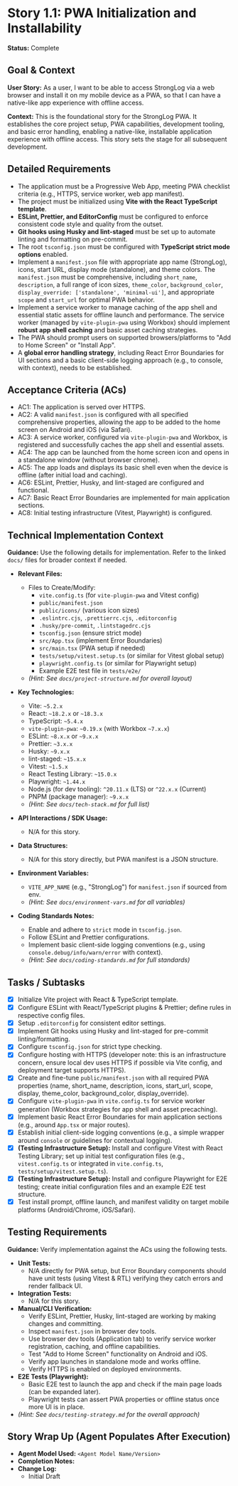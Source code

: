 # Story 1.1: PWA Initialization and Installability

**Status:** Complete

## Goal & Context

**User Story:** As a user, I want to be able to access StrongLog via a web browser and install it on my mobile device as a PWA, so that I can have a native-like app experience with offline access.

**Context:** This is the foundational story for the StrongLog PWA. It establishes the core project setup, PWA capabilities, development tooling, and basic error handling, enabling a native-like, installable application experience with offline access. This story sets the stage for all subsequent development.

## Detailed Requirements

- The application must be a Progressive Web App, meeting PWA checklist criteria (e.g., HTTPS, service worker, web app manifest).
- The project must be initialized using **Vite with the React TypeScript template**.
- **ESLint, Prettier, and EditorConfig** must be configured to enforce consistent code style and quality from the outset.
- **Git hooks using Husky and lint-staged** must be set up to automate linting and formatting on pre-commit.
- The root `tsconfig.json` must be configured with **TypeScript strict mode options** enabled.
- Implement a `manifest.json` file with appropriate app name (StrongLog), icons, start URL, display mode (standalone), and theme colors. The `manifest.json` must be comprehensive, including `short_name`, `description`, a full range of icon sizes, `theme_color`, `background_color`, `display_override: ['standalone', 'minimal-ui']`, and appropriate `scope` and `start_url` for optimal PWA behavior.
- Implement a service worker to manage caching of the app shell and essential static assets for offline launch and performance. The service worker (managed by `vite-plugin-pwa` using Workbox) should implement **robust app shell caching** and basic asset caching strategies.
- The PWA should prompt users on supported browsers/platforms to "Add to Home Screen" or "Install App".
- A **global error handling strategy**, including React Error Boundaries for UI sections and a basic client-side logging approach (e.g., to console, with context), needs to be established.

## Acceptance Criteria (ACs)

- AC1: The application is served over HTTPS.
- AC2: A valid `manifest.json` is configured with all specified comprehensive properties, allowing the app to be added to the home screen on Android and iOS (via Safari).
- AC3: A service worker, configured via `vite-plugin-pwa` and Workbox, is registered and successfully caches the app shell and essential assets.
- AC4: The app can be launched from the home screen icon and opens in a standalone window (without browser chrome).
- AC5: The app loads and displays its basic shell even when the device is offline (after initial load and caching).
- AC6: ESLint, Prettier, Husky, and lint-staged are configured and functional.
- AC7: Basic React Error Boundaries are implemented for main application sections.
- AC8: Initial testing infrastructure (Vitest, Playwright) is configured.

## Technical Implementation Context

**Guidance:** Use the following details for implementation. Refer to the linked `docs/` files for broader context if needed.

- **Relevant Files:**

  - Files to Create/Modify:
    - `vite.config.ts` (for `vite-plugin-pwa` and Vitest config)
    - `public/manifest.json`
    - `public/icons/` (various icon sizes)
    - `.eslintrc.cjs`, `.prettierrc.cjs`, `.editorconfig`
    - `.husky/pre-commit`, `.lintstagedrc.cjs`
    - `tsconfig.json` (ensure strict mode)
    - `src/App.tsx` (implement Error Boundaries)
    - `src/main.tsx` (PWA setup if needed)
    - `tests/setup/vitest.setup.ts` (or similar for Vitest global setup)
    - `playwright.config.ts` (or similar for Playwright setup)
    - Example E2E test file in `tests/e2e/`
  - _(Hint: See `docs/project-structure.md` for overall layout)_

- **Key Technologies:**

  - Vite: `~5.2.x`
  - React: `~18.2.x` or `~18.3.x`
  - TypeScript: `~5.4.x`
  - `vite-plugin-pwa`: `~0.19.x` (with Workbox `~7.x.x`)
  - ESLint: `~8.x.x` or `~9.x.x`
  - Prettier: `~3.x.x`
  - Husky: `~9.x.x`
  - lint-staged: `~15.x.x`
  - Vitest: `~1.5.x`
  - React Testing Library: `~15.0.x`
  - Playwright: `~1.44.x`
  - Node.js (for dev tooling): `^20.11.x` (LTS) or `^22.x.x` (Current)
  - PNPM (package manager): `~9.x.x`
  - _(Hint: See `docs/tech-stack.md` for full list)_

- **API Interactions / SDK Usage:**

  - N/A for this story.

- **Data Structures:**

  - N/A for this story directly, but PWA manifest is a JSON structure.

- **Environment Variables:**

  - `VITE_APP_NAME` (e.g., "StrongLog") for `manifest.json` if sourced from env.
  - _(Hint: See `docs/environment-vars.md` for all variables)_

- **Coding Standards Notes:**
  - Enable and adhere to `strict` mode in `tsconfig.json`.
  - Follow ESLint and Prettier configurations.
  - Implement basic client-side logging conventions (e.g., using `console.debug/info/warn/error` with context).
  - _(Hint: See `docs/coding-standards.md` for full standards)_

## Tasks / Subtasks

- [x] Initialize Vite project with React & TypeScript template.
- [x] Configure ESLint with React/TypeScript plugins & Prettier; define rules in respective config files.
- [x] Setup `.editorconfig` for consistent editor settings.
- [x] Implement Git hooks using Husky and lint-staged for pre-commit linting/formatting.
- [x] Configure `tsconfig.json` for strict type checking.
- [x] Configure hosting with HTTPS (developer note: this is an infrastructure concern, ensure local dev uses HTTPS if possible via Vite config, and deployment target supports HTTPS).
- [x] Create and fine-tune `public/manifest.json` with all required PWA properties (name, short_name, description, icons, start_url, scope, display, theme_color, background_color, display_override).
- [x] Configure `vite-plugin-pwa` in `vite.config.ts` for service worker generation (Workbox strategies for app shell and asset precaching).
- [x] Implement basic React Error Boundaries for main application sections (e.g., around `App.tsx` or major routes).
- [x] Establish initial client-side logging conventions (e.g., a simple wrapper around `console` or guidelines for contextual logging).
- [x] **(Testing Infrastructure Setup):** Install and configure Vitest with React Testing Library; set up initial test configuration files (e.g., `vitest.config.ts` or integrated in `vite.config.ts`, `tests/setup/vitest.setup.ts`).
- [x] **(Testing Infrastructure Setup):** Install and configure Playwright for E2E testing; create initial configuration files and an example E2E test structure.
- [x] Test install prompt, offline launch, and manifest validity on target mobile platforms (Android/Chrome, iOS/Safari).

## Testing Requirements

**Guidance:** Verify implementation against the ACs using the following tests.

- **Unit Tests:**
  - N/A directly for PWA setup, but Error Boundary components should have unit tests (using Vitest & RTL) verifying they catch errors and render fallback UI.
- **Integration Tests:**
  - N/A for this story.
- **Manual/CLI Verification:**
  - Verify ESLint, Prettier, Husky, lint-staged are working by making changes and committing.
  - Inspect `manifest.json` in browser dev tools.
  - Use browser dev tools (Application tab) to verify service worker registration, caching, and offline capabilities.
  - Test "Add to Home Screen" functionality on Android and iOS.
  - Verify app launches in standalone mode and works offline.
  - Verify HTTPS is enabled on deployed environments.
- **E2E Tests (Playwright):**
  - Basic E2E test to launch the app and check if the main page loads (can be expanded later).
  - Playwright tests can assert PWA properties or offline status once more UI is in place.
- _(Hint: See `docs/testing-strategy.md` for the overall approach)_

## Story Wrap Up (Agent Populates After Execution)

- **Agent Model Used:** `<Agent Model Name/Version>`
- **Completion Notes:**
- **Change Log:**
  - Initial Draft
